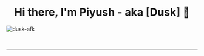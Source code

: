 <h1 align="center">Hi there, I'm Piyush - aka [Dusk] 👋</h1>

<p align="left"> <img src="https://komarev.com/ghpvc/?username=dusk-afk&label=Profile%20views&color=0e75b6&style=flat" alt="dusk-afk" /> </p>

<!-- - 🦘 I'm currently working on personal projects
- 🌀 Checkout [Spotify Clone](https://github.com/Dusk-afk/spotify-clone) which I have completed
- 🌱 Trying to learn NEXT JS
- 👯 I’m looking to collaborate on Flutter based projects
- 🎸 Fun Fact: I love to play Guitar -->

<br />

<!-- ### Connect to me 😊 -->
<!-- [<img height="32" width="32" src="https://github.com/simple-icons/simple-icons/blob/develop/icons/discord.svg" />][discord] -->

---

<!-- <img align="center" src="https://github-readme-stats.vercel.app/api/?username=Dusk-afk"/>

<img align="center" src="https://github-readme-stats.vercel.app/api/top-langs/?username=Dusk-afk" /> -->

<!--Icons-->


<!-- [discord]: https://discord.gg/CgmdhxN
[website]: 
[course]: 
[twitter]: 
[youtube]: 
[instagram]: 
[linkedin]: 
[webdevplaylist]: 
[jsplaylist]: 
[cssplaylist]: 
[reactplaylist]:  -->
